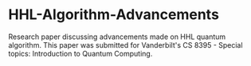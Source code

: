 # HHL-Algorithm-Advancements
Research paper discussing advancements made on HHL quantum algorithm. This paper was submitted for Vanderbilt's CS 8395 - Special topics: Introduction to Quantum Computing. 
